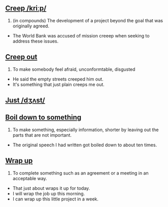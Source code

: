 ## [Creep /kriːp/](http://www.oxfordlearnersdictionaries.com/definition/english/creep_2)

1. (in compounds) The development of a project beyond the goal that was originally agreed.
  * The World Bank was accused of mission creeep when seeking to address these issues.

## [Creep out](http://www.oxfordlearnersdictionaries.com/definition/english/creep-out)
1. To make somebody feel afraid, unconformtable, disgusted
  * He said the empty streets creeped him out.
  * It's something that just plain creeps me out.
  
## [Just /dʒʌst/](http://www.oxfordlearnersdictionaries.com/definition/english/just_1)

## [Boil down to something](http://www.oxfordlearnersdictionaries.com/definition/english/boil-down)
1. To make something, especially information, shorter by leaving out the parts that are not important.
  * The original speech I had written got boiled down to about ten times. 
  
## [Wrap up](http://www.oxfordlearnersdictionaries.com/definition/english/wrap-up?q=wrap+up)
1. To complete something such as an agreement or a meeting in an acceptable way.
  * That just about wraps it up for today.
  * I will wrap the job up this morning.
  * I can wrap up this little project in a week.
